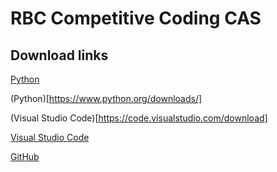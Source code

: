 # RBC Competitive Coding CAS

## Download links
[Python](https://www.python.org/downloads/)

(Python)[https://www.python.org/downloads/]

(Visual Studio Code)[https://code.visualstudio.com/download]

[Visual Studio Code](https://code.visualstudio.com/download)

[GitHub](https://desktop.github.com/)